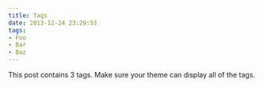 ```yaml
---
title: Tags
date: 2013-12-24 23:29:53
tags:
- Foo
- Bar
- Baz
---
```


This post contains 3 tags. Make sure your theme can display all of the tags.